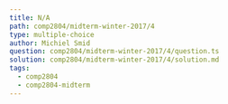 ```yaml
---
title: N/A
path: comp2804/midterm-winter-2017/4
type: multiple-choice
author: Michiel Smid
question: comp2804/midterm-winter-2017/4/question.ts
solution: comp2804/midterm-winter-2017/4/solution.md
tags:
  - comp2804
  - comp2804-midterm
---
```

